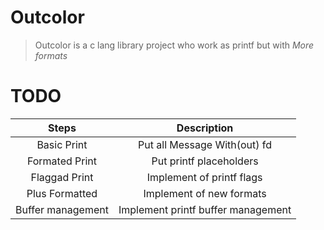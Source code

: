 # Outcolor

> Outcolor is a c lang library project who work as printf but with _More formats_

# TODO

| Steps             | Description                        |
|:-----------------:|:----------------------------------:|
| Basic Print       | Put all Message With(out) fd       |
| Formated Print    | Put printf placeholders            |
| Flaggad Print     | Implement of printf flags          |
| Plus Formatted    | Implement of new formats           |
| Buffer management | Implement printf buffer management |
